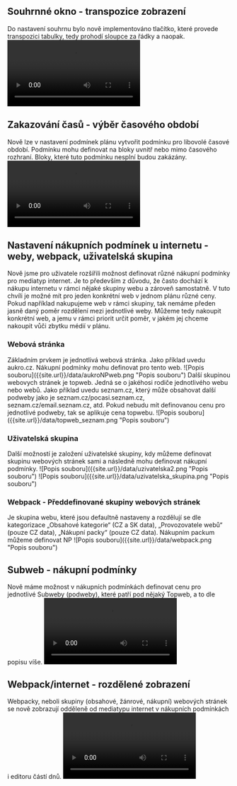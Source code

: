 ﻿---
categories: [fenix]
layout: fenix
---
## Souhrnné okno - transpozice zobrazení
Do nastavení souhrnu bylo nově implementováno tlačítko, které provede transpozici tabulky, tedy prohodí sloupce za řádky a naopak.
<video src="{{site.url}}/data/transpozice.mp4" type="video/mp4" controls></video>

## Zakazování časů - výběr časového období
Nově lze v nastavení podmínek plánu vytvořit podmínku pro libovolé časové období. Podmínku mohu definovat na bloky uvnitř nebo mimo časového rozhraní.
Bloky, které tuto podmínku nesplní budou zakázány. 
<video src="{{site.url}}/data/mimo_casy.mp4" type="video/mp4" controls></video>

## Nastavení nákupních podmínek u internetu - weby, webpack, uživatelská skupina
Nově jsme pro uživatele rozšířili možnost definovat různé nákupní podmínky pro mediatyp internet.
Je to především z důvodu, že často dochází k nákupu internetu v rámci nějaké skupiny webu a zároveň samostatně. 
V tuto chvíli je možné mít pro jeden konkrétní web v jednom plánu různé ceny. 
Pokud například nakupujeme web v rámci skupiny, tak nemáme předen jasně daný poměr rozdělení mezi jednotlivé weby. 
Můžeme tedy nakoupit konkrétní web, a jemu v rámci priorit určit poměr, v jakém jej chceme nakoupit vůči zbytku médií v plánu.


<h3>Webová stránka</h3>
Základním prvkem je jednotlivá webová stránka. Jako příklad uvedu aukro.cz. Nákupní podmínky mohu definovat pro tento web.
![Popis souboru]({{site.url}}/data/aukroNPweb.png "Popis souboru")
Další skupinou webovych stránek je topweb. Jedná se o jakéhosi rodiče jednotlivého webu nebo webů. Jako příklad uvedu seznam.cz, který může obsahovat další podweby jako je seznam.cz/pocasi.seznam.cz, seznam.cz/email.seznam.cz, atd. Pokud nebudu mít definovanou cenu pro jednotlivé podweby, tak se aplikuje cena topwebu.
![Popis souboru]({{site.url}}/data/topweb_seznam.png "Popis souboru")

<h3>Uživatelská skupina</h3>
Další možností je založení uživatelské skupiny, kdy můžeme definovat skupinu webových stránek sami a následně mohu definovat nákupní podmínky.
![Popis souboru]({{site.url}}/data/uzivatelska2.png "Popis souboru")
![Popis souboru]({{site.url}}/data/uzivatelska_skupina.png "Popis souboru")

<h3>Webpack - Předdefinované skupiny webových stránek</h3>
Je skupina webu, které jsou defaultně nastaveny a rozdělují se dle kategorizace „Obsahové kategorie“ (CZ a SK data), „Provozovatele webů“ (pouze CZ data), „Nákupní packy“ (pouze CZ data). Nákupním packum můžeme definovat NP
![Popis souboru]({{site.url}}/data/webpack.png "Popis souboru")

## Subweb - nákupní podmínky 
Nově máme možnost v nákupních podmínkách definovat cenu pro jednotlivé Subweby (podweby), které patří pod nějaký Topweb, a to dle popisu víše.
<video src="{{site.url}}/data/NP_subweb.mp4" type="video/mp4" controls></video>

## Webpack/internet - rozdělené zobrazení
Webpacky, neboli skupiny (obsahové, žánrové, nákupní) webových stránek se nově zobrazují odděleně od mediatypu internet v nákupních podmínkách i editoru částí dnů.
<video src="{{site.url}}/data/pack_internet_oddeleno.mp4" type="video/mp4" controls></video>
